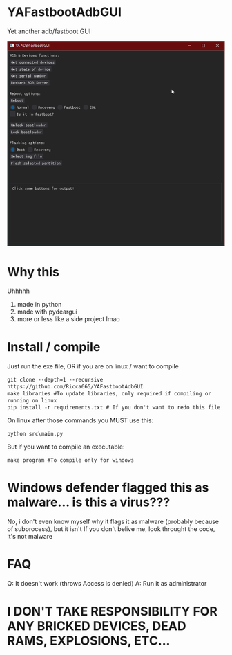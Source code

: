 # YAFastbootAdbGUI
Yet another adb/fastboot GUI

![ui](img/ui.png)


# Why this

Uhhhhh
1. made in python
2. made with pydeargui
3. more or less like a side project lmao

# Install / compile
Just run the exe file, OR if you are on linux / want to compile

```
git clone --depth=1 --recursive https://github.com/Ricca665/YAFastbootAdbGUI
make libraries #To update libraries, only required if compiling or running on linux
pip install -r requirements.txt # If you don't want to redo this file
```
On linux after those commands you MUST use this:

```
python src\main.py
```

But if you want to compile an executable:
```
make program #To compile only for windows
```
# Windows defender flagged this as malware... is this a virus???
No, i don't even know myself why it flags it as malware (probably because of subprocess), but it isn't
If you don't belive me, look throught the code, it's not malware

# FAQ
Q: It doesn't work (throws Access is denied)
A: Run it as administrator
# I DON'T TAKE RESPONSIBILITY FOR ANY BRICKED DEVICES, DEAD RAMS, EXPLOSIONS, ETC...
